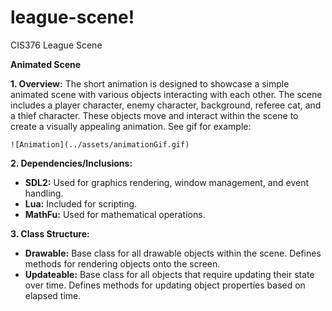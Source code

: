 # league-scene!
CIS376 League Scene

**Animated Scene**

**1. Overview:**
The short animation is designed to showcase a simple animated scene with various objects interacting with each other. The scene includes a player character, enemy character, background, referee cat, and a thief character. These objects move and interact within the scene to create a visually appealing animation. See gif for example:
    
    ![Animation](../assets/animationGif.gif)

**2. Dependencies/Inclusions:**
- **SDL2:** Used for graphics rendering, window management, and event handling.
- **Lua:** Included for scripting. 
- **MathFu:** Used for mathematical operations.

**3. Class Structure:**
- **Drawable:** Base class for all drawable objects within the scene. Defines methods for rendering objects onto the screen.
- **Updateable:** Base class for all objects that require updating their state over time. Defines methods for updating object properties based on elapsed time.


